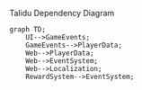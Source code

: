 Talidu Dependency Diagram

```mermaid
graph TD;
    UI-->GameEvents;
    GameEvents-->PlayerData;
    Web-->PlayerData;
    Web-->EventSystem;
    Web-->Localization;
    RewardSystem-->EventSystem;
```
